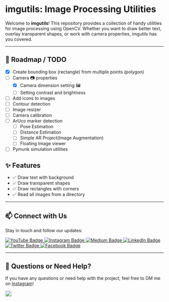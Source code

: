 
# imgutils: Image Processing Utilities

Welcome to **imgutils**! This repository provides a collection of handy utilities for image processing using OpenCV. Whether you want to draw better text, overlay transparent shapes, or work with camera properties, imgutils has you covered.

---


## 🚀 Roadmap / TODO

- [x] Create bounding box (rectangle) from multiple points (polygon)
- [ ] Camera 📷 properties
  - [x] Camera dimension setting 🖼️
  - [ ] Setting contrast and brightness
- [ ] Add icons to images
- [ ] Contour detection
- [ ] Image resizer
- [ ] Camera calibration
- [ ] ArUco marker detection
    - [ ] Pose Estimation 
    - [ ] Distance Estimation
    - [ ] Simple AR Project(Image Augmentation)
    - [ ] Floating Image viewer 
- [ ] Pymunk simulation utilities

## ✨ Features

- ✅ Draw text with background
- ✅ Draw transparent shapes
- ✅ Draw rectangles with corners
- ✅ Read all images from a directory

---

## 📫 Connect with Us

Stay in touch and follow our updates:

<p align="left">
  <a href="https://www.youtube.com/c/aiphile">
    <img src="https://img.shields.io/badge/YouTube-red?style=for-the-badge&logo=youtube&logoColor=white" alt="YouTube Badge"/>
  </a>
  <a href="https://www.instagram.com/aiphile17">
    <img src="https://img.shields.io/badge/Instagram-purple?style=for-the-badge&logo=Instagram&logoColor=white" alt="Instagram Badge"/>
  </a>
  <a href="https://medium.com/@aiphile">
    <img src="https://img.shields.io/badge/Medium-black?style=for-the-badge&logo=Medium&logoColor=white" alt="Medium Badge"/>
  </a>
  <a href="https://www.linkedin.com/company/aiphile">
    <img src="https://img.shields.io/badge/LinkedIn-blue?style=for-the-badge&logo=linkedin&logoColor=white" alt="LinkedIn Badge"/>
  </a>
  <a href="https://twitter.com/ai_phile">
    <img src="https://img.shields.io/badge/Twitter-blue?style=for-the-badge&logo=twitter&logoColor=white" alt="Twitter Badge"/>
  </a>
  <a href="https://web.facebook.com/AIPhile17">
    <img src="https://img.shields.io/badge/Facebook-blue?style=for-the-badge&logo=Facebook&logoColor=white" alt="Facebook Badge"/>
  </a>
</p>


---

## 💬 Questions or Need Help?

If you have any questions or need help with the project, feel free to DM me on [Instagram](https://www.instagram.com/aiphile17)!

<a href="https://www.instagram.com/aiphile17">
    <img src="https://img.shields.io/badge/Instagram-purple?style=for-the-badge&logo=Instagram&logoColor=white" height=20  alt="Insta Badge"/>
  </a>